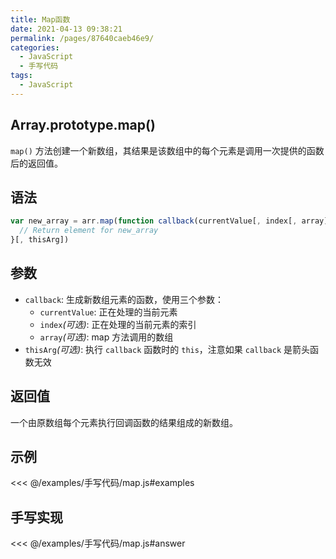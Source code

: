 ```yaml
---
title: Map函数
date: 2021-04-13 09:38:21
permalink: /pages/87640caeb46e9/
categories:
  - JavaScript
  - 手写代码
tags:
  - JavaScript
---
```


## Array.prototype.map()

`map()` 方法创建一个新数组，其结果是该数组中的每个元素是调用一次提供的函数后的返回值。

## 语法

```js
var new_array = arr.map(function callback(currentValue[, index[, array]]) {
  // Return element for new_array
}[, thisArg])
```

## 参数

- `callback`: 生成新数组元素的函数，使用三个参数：
  - `currentValue`: 正在处理的当前元素
  - `index`_(可选)_: 正在处理的当前元素的索引
  - `array`_(可选)_: map 方法调用的数组
- `thisArg`_(可选)_: 执行 `callback` 函数时的 `this`，注意如果 `callback` 是箭头函数无效

## 返回值

一个由原数组每个元素执行回调函数的结果组成的新数组。

## 示例

<<< @/examples/手写代码/map.js#examples

## 手写实现

<<< @/examples/手写代码/map.js#answer
